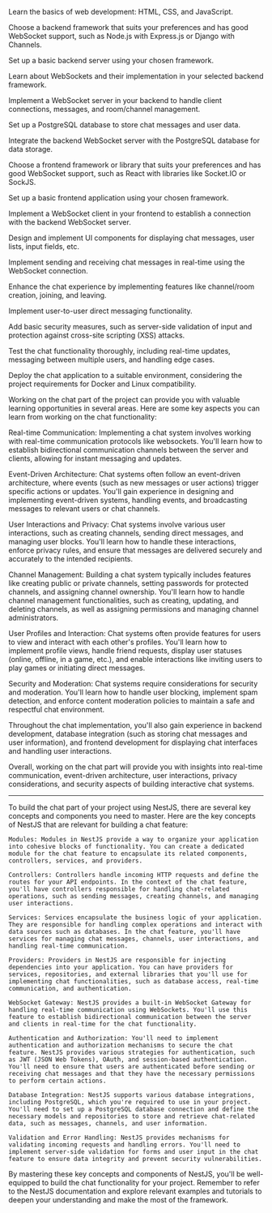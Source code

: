 Learn the basics of web development: HTML, CSS, and JavaScript.

Choose a backend framework that suits your preferences and has good WebSocket support, such as Node.js with Express.js or Django with Channels.

Set up a basic backend server using your chosen framework.

Learn about WebSockets and their implementation in your selected backend framework.

Implement a WebSocket server in your backend to handle client connections, messages, and room/channel management.

Set up a PostgreSQL database to store chat messages and user data.

Integrate the backend WebSocket server with the PostgreSQL database for data storage.

Choose a frontend framework or library that suits your preferences and has good WebSocket support, such as React with libraries like Socket.IO or SockJS.

Set up a basic frontend application using your chosen framework.

Implement a WebSocket client in your frontend to establish a connection with the backend WebSocket server.

Design and implement UI components for displaying chat messages, user lists, input fields, etc.

Implement sending and receiving chat messages in real-time using the WebSocket connection.

Enhance the chat experience by implementing features like channel/room creation, joining, and leaving.

Implement user-to-user direct messaging functionality.

Add basic security measures, such as server-side validation of input and protection against cross-site scripting (XSS) attacks.

Test the chat functionality thoroughly, including real-time updates, messaging between multiple users, and handling edge cases.

Deploy the chat application to a suitable environment, considering the project requirements for Docker and Linux compatibility.

Working on the chat part of the project can provide you with valuable learning opportunities in several areas. Here are some key aspects you can learn from working on the chat functionality:

Real-time Communication: Implementing a chat system involves working with real-time communication protocols like websockets. You'll learn how to establish bidirectional communication channels between the server and clients, allowing for instant messaging and updates.

Event-Driven Architecture: Chat systems often follow an event-driven architecture, where events (such as new messages or user actions) trigger specific actions or updates. You'll gain experience in designing and implementing event-driven systems, handling events, and broadcasting messages to relevant users or chat channels.

User Interactions and Privacy: Chat systems involve various user interactions, such as creating channels, sending direct messages, and managing user blocks. You'll learn how to handle these interactions, enforce privacy rules, and ensure that messages are delivered securely and accurately to the intended recipients.

Channel Management: Building a chat system typically includes features like creating public or private channels, setting passwords for protected channels, and assigning channel ownership. You'll learn how to handle channel management functionalities, such as creating, updating, and deleting channels, as well as assigning permissions and managing channel administrators.

User Profiles and Interaction: Chat systems often provide features for users to view and interact with each other's profiles. You'll learn how to implement profile views, handle friend requests, display user statuses (online, offline, in a game, etc.), and enable interactions like inviting users to play games or initiating direct messages.

Security and Moderation: Chat systems require considerations for security and moderation. You'll learn how to handle user blocking, implement spam detection, and enforce content moderation policies to maintain a safe and respectful chat environment.

Throughout the chat implementation, you'll also gain experience in backend development, database integration (such as storing chat messages and user information), and frontend development for displaying chat interfaces and handling user interactions.

Overall, working on the chat part will provide you with insights into real-time communication, event-driven architecture, user interactions, privacy considerations, and security aspects of building interactive chat systems.





------------
To build the chat part of your project using NestJS, there are several key concepts and components you need to master. Here are the key concepts of NestJS that are relevant for building a chat feature:

    Modules: Modules in NestJS provide a way to organize your application into cohesive blocks of functionality. You can create a dedicated module for the chat feature to encapsulate its related components, controllers, services, and providers.

    Controllers: Controllers handle incoming HTTP requests and define the routes for your API endpoints. In the context of the chat feature, you'll have controllers responsible for handling chat-related operations, such as sending messages, creating channels, and managing user interactions.

    Services: Services encapsulate the business logic of your application. They are responsible for handling complex operations and interact with data sources such as databases. In the chat feature, you'll have services for managing chat messages, channels, user interactions, and handling real-time communication.

    Providers: Providers in NestJS are responsible for injecting dependencies into your application. You can have providers for services, repositories, and external libraries that you'll use for implementing chat functionalities, such as database access, real-time communication, and authentication.

    WebSocket Gateway: NestJS provides a built-in WebSocket Gateway for handling real-time communication using WebSockets. You'll use this feature to establish bidirectional communication between the server and clients in real-time for the chat functionality.

    Authentication and Authorization: You'll need to implement authentication and authorization mechanisms to secure the chat feature. NestJS provides various strategies for authentication, such as JWT (JSON Web Tokens), OAuth, and session-based authentication. You'll need to ensure that users are authenticated before sending or receiving chat messages and that they have the necessary permissions to perform certain actions.

    Database Integration: NestJS supports various database integrations, including PostgreSQL, which you're required to use in your project. You'll need to set up a PostgreSQL database connection and define the necessary models and repositories to store and retrieve chat-related data, such as messages, channels, and user information.

    Validation and Error Handling: NestJS provides mechanisms for validating incoming requests and handling errors. You'll need to implement server-side validation for forms and user input in the chat feature to ensure data integrity and prevent security vulnerabilities.

By mastering these key concepts and components of NestJS, you'll be well-equipped to build the chat functionality for your project. Remember to refer to the NestJS documentation and explore relevant examples and tutorials to deepen your understanding and make the most of the framework.
